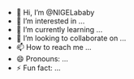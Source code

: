 - 👋 Hi, I’m @NIGELababy
- 👀 I’m interested in ...
- 🌱 I’m currently learning ...
- 💞️ I’m looking to collaborate on ...
- 📫 How to reach me ...
- 😄 Pronouns: ...
- ⚡ Fun fact: ...

<!---
NIGELababy/NIGELababy is a ✨ special ✨ repository because its `README.md` (this file) appears on your GitHub profile.
You can click the Preview link to take a look at your changes.
--->
